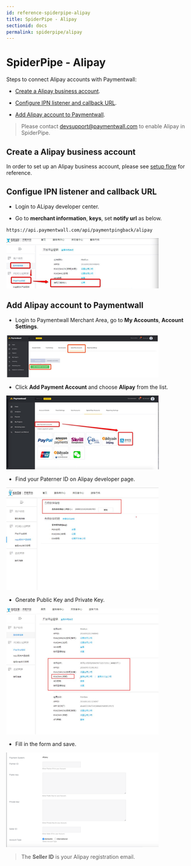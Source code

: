 ```yaml
---
id: reference-spiderpipe-alipay
title: SpiderPipe - Alipay
sectionid: docs
permalink: spiderpipe/alipay
---
```


# SpiderPipe - Alipay

Steps to connect Alipay accounts with Paymentwall:

* [Create a Alipay business account](#create-a-alipay-business-account).

* [Configure IPN listener and callback URL](#configure-ipn-listener-and-callback-url).

* [Add Alipay account to Paymentwall](#add-alipay-account-to-paymentwall).

> Please contact [devsupport@paymentwall.com](mailto:devsupport@paymentwall.com) to enable Alipay in SpiderPipe.

## Create a Alipay business account

In order to set up an Alipay business account, please see [setup flow](https://openhome.alipay.com/developmentDocument.htm) for reference.

## Configue IPN listener and callback URL

* Login to ALipay developer center.

* Go to **merchant information**, **keys**, set **notify url** as below.

```
https://api.paymentwall.com/api/paymentpingback/alipay
```

<div class="docs-img">
	<img src="/textures/pic/reference/spiderpipe/alipay-merchant_info-set-ipn.jpg" style="max-width:80%">
</div>


## Add Alipay account to Paymentwall

* Login to Paymentwall Merchant Area, go to **My Accounts**, **Account Settings**.

<div class="docs-img">
	<img src="/textures/pic/reference/spiderpipe/pw-account_settings-add-spiderpipe-account.jpg" style="max-width:80%">
</div>

* Click **Add Payment Account** and choose **Alipay** from the list.

<div class="docs-img">
	<img src="/textures/pic/reference/spiderpipe/pw-account_settings-spiderpipe-select-alipay.jpg" style="max-width:80%">
</div>

* Find your Paterner ID on Alipay developer page.

<div class="docs-img">
	<img src="/textures/pic/reference/spiderpipe/alipay-merchant_info-partner-id.jpg" style="max-width:80%">
</div>

* Gnerate Public Key and Private Key.

<div class="docs-img">
	<img src="/textures/pic/reference/spiderpipe/alipay-merchant_info-keys.jpg" style="max-width:80%">
</div>

* Fill in the form and save.

<div class="docs-img">
	<img src="/textures/pic/reference/spiderpipe/pw-account_settings-spiderpipe-alipay-form.png" style="max-width:80%">
</div>

> The **Seller ID** is your Alipay registration email.


